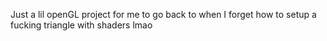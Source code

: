 Just a lil openGL project for me to go back to when I forget how to setup a fucking triangle with shaders lmao
